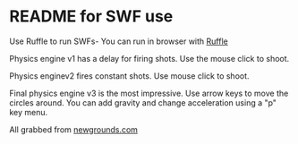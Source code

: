 # README for SWF use

Use Ruffle to run SWFs- You can run in browser with [Ruffle](https://ruffle.rs/demo/)

Physics engine v1 has a delay for firing shots. Use the mouse click to shoot.

Physics enginev2 fires constant shots. Use mouse click to shoot.

Final physics engine v3 is the most impressive. Use arrow keys to move the circles around. You can add gravity and change acceleration using a "p" key menu.

All grabbed from [newgrounds.com](https://newgrouds.com)